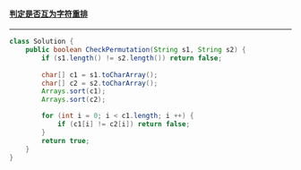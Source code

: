 #### <a href="https://leetcode.cn/problems/check-permutation-lcci/">判定是否互为字符重排</a>

-------------

```java
class Solution {
    public boolean CheckPermutation(String s1, String s2) {
        if (s1.length() != s2.length()) return false;
        
        char[] c1 = s1.toCharArray();
        char[] c2 = s2.toCharArray();
        Arrays.sort(c1);
        Arrays.sort(c2);

        for (int i = 0; i < c1.length; i ++) {
            if (c1[i] != c2[i]) return false;
        }
        return true;
    }
}
```

